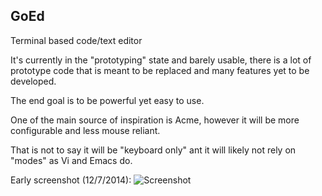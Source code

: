 ## GoEd 
Terminal based code/text editor

It's currently in the "prototyping" state and barely usable, there is a lot of prototype code that is meant to be replaced and many features yet to be developed.

The end goal is to be powerful yet easy to use.

One of the main source of inspiration is Acme, however it will be more configurable and less mouse reliant.

That is not to say it will be "keyboard only" ant it will likely not rely on "modes" as Vi and Emacs do.

Early screenshot (12/7/2014): 
![Screenshot](https://raw.github.com/tcolar/goed/master/screenshot.png)



